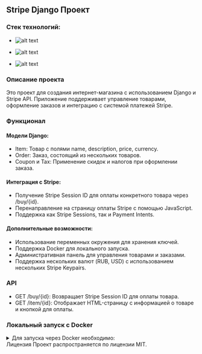 ## Stripe Django Проект
### Стек технологий:
 - ![alt text](https://img.shields.io/badge/Python-3.12-grey?style=plastic&logo=python&logoColor=white&labelColor=%233776AB)

 - ![alt text](https://img.shields.io/badge/Django-5.1-grey?style=plastic&logo=django&logoColor=white&labelColor=%23092E20)

 - ![alt text](https://img.shields.io/badge/Docker-v25.0.3-grey?style=plastic&logo=docker&logoColor=white&labelColor=2496ED)
### Описание проекта
Это проект для создания интернет-магазина с использованием Django и Stripe API. Приложение поддерживает управление товарами, оформление заказов и интеграцию с системой платежей Stripe.

### Функционал
#### Модели Django:
- Item: Товар с полями name, description, price, currency.
- Order: Заказ, состоящий из нескольких товаров.
- Coupon и Tax: Применение скидок и налогов при оформлении заказа.

#### Интеграция с Stripe:
- Получение Stripe Session ID для оплаты конкретного товара через /buy/{id}.
- Перенаправление на страницу оплаты Stripe с помощью JavaScript.
- Поддержка как Stripe Sessions, так и Payment Intents.

#### Дополнительные возможности:
- Использование переменных окружения для хранения ключей.
- Поддержка Docker для локального запуска.
- Административная панель для управления товарами и заказами.
- Поддержка нескольких валют (RUB, USD) с использованием нескольких Stripe Keypairs.

### API
- GET /buy/{id}: Возвращает Stripe Session ID для оплаты товара.
- GET /item/{id}: Отображает HTML-страницу с информацией о товаре и кнопкой для оплаты.

### Локальный запуск с Docker

<details>
<summary>Для запуска через Docker необходимо:</summary>

1.Клонируйте репозиторий и перейдите в каталог проекта:
```bash
git clone https://github.com/LipkiyPetrucho/stripe-integration.git
cd stripe-django-project
```
2.Создайте файл .env с переменными окружения:
```dotenv
SECRET_KEY=ваш_секретный_ключ
STRIPE_SECRET_KEY=ваш_stripe_secret_key
STRIPE_PUBLISHABLE_KEY=ваш_stripe_publishable_key
```
3.Соберите и запустите контейнеры Docker
```bash
docker-compose up --build
```
</details>
Лицензия
Проект распространяется по лицензии MIT.